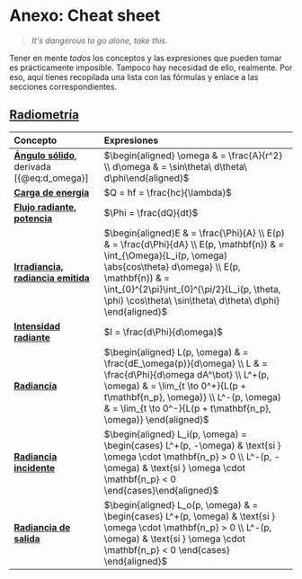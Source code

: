 # Anexo: Cheat sheet

> *It's dangerous to go alone, take this.*

Tener en mente *todos* los conceptos y las expresiones que pueden tomar es prácticamente imposible. Tampoco hay necesidad de ello, realmente. Por eso, aquí tienes recopilada una lista con las fórmulas y enlace a las secciones correspondientes.

## [Radiometría](#radiometría)

| **Concepto**                                                    | **Expresiones**                                                                                                                                                                                                                                                |
|:----------------------------------------------------------------|:---------------------------------------------------------------------------------------------------------------------------------------------------------------------------------------------------------------------------------------------------------------|
| [**Ángulo sólido**](#ángulos-sólidos), derivada [{@eq:d_omega}] | $\begin{aligned} \omega & = \frac{A}{r^2} \\ d\omega & = \sin\theta\ d\theta\ d\phi\end{aligned}$                                                                                                                                                              |
| [**Carga de energía**](#unidades-básicas)                       | $Q = hf = \frac{hc}{\lambda}$                                                                                                                                                                                                                                  |
| **[Flujo radiante, potencia](#potencia)**                       | $\Phi = \frac{dQ}{dt}$                                                                                                                                                                                                                                         |
| **[Irradiancia, radiancia emitida](#irradiancia)**                | $\begin{aligned}E & = \frac{\Phi}{A} \\ E(p) & = \frac{d\Phi}{dA} \\ E(p, \mathbf{n}) & = \int_{\Omega}{L_i(p, \omega) \abs{cos\theta} d\omega} \\ E(p, \mathbf{n}) & = \int_{0}^{2\pi}\int_{0}^{\pi/2}{L_i(p, \theta, \phi) \cos\theta\ \sin\theta\ d\theta\ d\phi} \end{aligned}$                                                                                              |
| **[Intensidad radiante](#intensidad_radiante)**                                   | $I = \frac{d\Phi}{d\omega}$                                                                                                                                                                                                                                    |
| **[Radiancia](#radiancia)**                                       | $\begin{aligned} L(p, \omega) & = \frac{dE_\omega(p)}{d\omega} \\ L & = \frac{d\Phi}{d\omega dA^\bot} \\ L^+(p, \omega) & = \lim_{t \to 0^+}{L(p + t\mathbf{n_p}, \omega)} \\ L^-(p, \omega) & = \lim_{t \to 0^-}{L(p + t\mathbf{n_p}, \omega)} \end{aligned}$ |
| **[Radiancia incidente](#radiancia)**                             | $\begin{aligned}  L_i(p, \omega) = \begin{cases} L^+(p, -\omega) & \text{si }  \omega \cdot \mathbf{n_p} > 0  \\ L^-(p, -\omega) & \text{si }  \omega \cdot \mathbf{n_p} < 0 \end{cases}\end{aligned}$                                                         |
| **[Radiancia de salida](#radiancia)**                             | $\begin{aligned} L_o(p, \omega) & = \begin{cases} L^+(p, \omega)  & \text{si }  \omega \cdot \mathbf{n_p} > 0 \\ L^-(p, \omega)  & \text{si }  \omega \cdot \mathbf{n_p} < 0 \end{cases} \end{aligned}$                                                    |